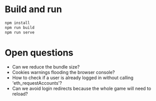 # Build and run
```bash
npm install
npm run build
npm run serve
```

# Open questions
- Can we reduce the bundle size?
- Cookies warnings flooding the browser console?
- How to check if a user is already logged in without calling 'eth_requestAccounts'?
- Can we avoid login redirects because the whole game will need to reload?